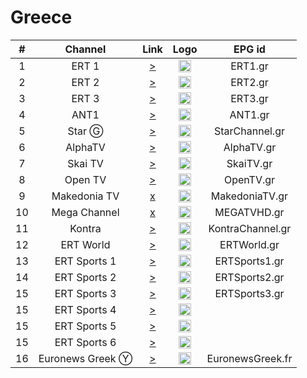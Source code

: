 <h1>Greece</h1>

| #   | Channel        | Link  | Logo | EPG id |
|:---:|:--------------:|:-----:|:----:|:------:|
| 1    | ERT 1        | [>](http://ert-live-bcbs15228.siliconweb.com/media/ert_1/ert_1medium.m3u8) | <img height="20" src="https://i.imgur.com/WWMe8IY.png"/> | ERT1.gr |
| 2    | ERT 2        | [>](http://ert-live-bcbs15228.siliconweb.com/media/ert_2/ert_2medium.m3u8) | <img height="20" src="https://i.imgur.com/pcusPFl.png"/> | ERT2.gr |
| 3    | ERT 3        | [>](http://ert-live-bcbs15228.siliconweb.com/media/ert_3/ert_3medium.m3u8) | <img height="20" src="https://i.imgur.com/KyhzDRm.png"/> | ERT3.gr |
| 4    | ANT1         | [>](https://antennalivesp-lh.akamaihd.net/i/live_1@715138/index_800_av-p.m3u8) | <img height="20" src="https://i.imgur.com/np0s1FN.png"/> | ANT1.gr |
| 5    | Star Ⓖ      | [>](https://livestar.siliconweb.com/media/star1/star1mediumhd.m3u8) | <img height="20" src="https://i.imgur.com/CJOtJlL.png"/> | StarChannel.gr |
| 6    | AlphaTV      | [>](https://alphalive-i.akamaihd.net/hls/live/682300/live/master.m3u8) | <img height="20" src="https://i.imgur.com/bAVGX0l.png"/> | AlphaTV.gr |
| 7    | Skai TV      | [>](https://skai-live.siliconweb.com/media/cambria4/index.m3u8) | <img height="20" src="https://i.imgur.com/TSg7B8X.png"/> | SkaiTV.gr |
| 8    | Open TV      | [>](https://liveopencloud.siliconweb.com/1/ZlRza2R6L2tFRnFJ/eWVLSlQx/hls/live/playlist.m3u8) | <img height="20" src="https://i.imgur.com/T99OSnk.png"/> | OpenTV.gr |
| 9    | Makedonia TV | [x]() | <img height="20" src="https://i.imgur.com/6Ir6wcR.png"/> | MakedoniaTV.gr |
| 10   | Mega Channel | [x]() | <img height="20" src="https://i.imgur.com/zewcwLd.png"/> | MEGATVHD.gr |
| 11   | Kontra       | [>](http://kontralive.siliconweb.com/live/kontratv/playlist.m3u8) | <img height="20" src="https://i.imgur.com/zMgczHY.png"/> | KontraChannel.gr |
| 12   | ERT World    | [>](http://ert-live-bcbs15228.siliconweb.com/media/ert_world/ert_worldmedium.m3u8) | <img height="20" src="https://i.imgur.com/RwrQKns.png"/> | ERTWorld.gr |
| 13   | ERT Sports 1  | [>](http://ert-live-bcbs15228.siliconweb.com/media/ert_sports/ert_sports.m3u8) | <img height="20" src="https://i.imgur.com/gebWmAB.png"/> | ERTSports1.gr |
| 14   | ERT Sports 2 | [>](http://ert-live-bcbs15228.siliconweb.com/media/ert_sports_2/ert_sports_2medium.m3u8) | <img height="20" src="https://i.imgur.com/gebWmAB.png"/> | ERTSports2.gr |
| 15   | ERT Sports 3 | [>](http://ert-live-bcbs15228.siliconweb.com/media/ert_sports_3/ert_sports_3medium.m3u8) | <img height="20" src="https://i.imgur.com/gebWmAB.png"/> | ERTSports3.gr |
| 15   | ERT Sports 4 | [>](http://ert-live-bcbs15228.siliconweb.com/media/ert_sports_4/ert_sports_4medium.m3u8) | <img height="20" src="https://i.imgur.com/gebWmAB.png"/> |
| 15   | ERT Sports 5 | [>](http://ert-live-bcbs15228.siliconweb.com/media/ert_sports_5/ert_sports_5medium.m3u8) | <img height="20" src="https://i.imgur.com/gebWmAB.png"/> |
| 15   | ERT Sports 6 | [>](http://ert-live-bcbs15228.siliconweb.com/media/ert_sports_6/ert_sports_6medium.m3u8) | <img height="20" src="https://i.imgur.com/gebWmAB.png"/> |
| 16  | Euronews Greek Ⓨ | [>](https://www.youtube.com/c/euronewsGreek/live) | <img height="20" src="https://upload.wikimedia.org/wikipedia/commons/thumb/9/9c/Euronews_2022.svg/640px-Euronews_2022.svg.png"/> | EuronewsGreek.fr |
